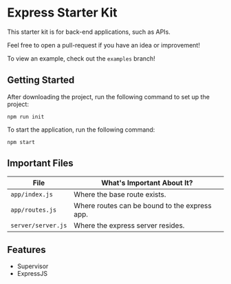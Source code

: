 # Express Starter Kit
This starter kit is for back-end applications, such as APIs.

Feel free to open a pull-request if you have an idea or improvement!

To view an example, check out the `examples` branch!

## Getting Started
After downloading the project, run the following command to set up the project:
```
npm run init
```

To start the application, run the following command:
```
npm start
```

## Important Files
|File|What's Important About It?
|------|------|
|`app/index.js`|Where the base route exists.|
|`app/routes.js`|Where routes can be bound to the express app.|
|`server/server.js`|Where the express server resides.|

## Features
- Supervisor
- ExpressJS
